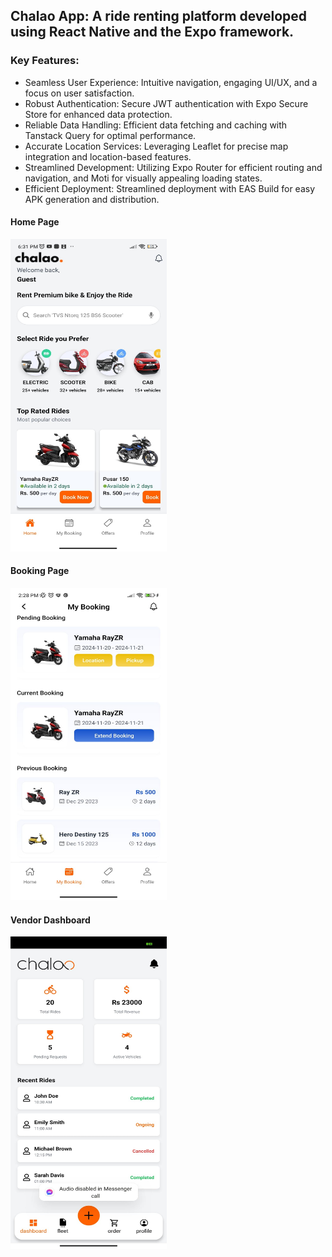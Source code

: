 <h2>Chalao App: A ride renting platform developed using React Native and the Expo framework. </h2>
<h3>Key Features: </h3>
<ul>
  <li>Seamless User Experience: Intuitive navigation, engaging UI/UX, and a focus on user satisfaction.
</li>
  <li> Robust Authentication: Secure JWT authentication with Expo Secure Store for enhanced data protection.
 </li>
  <li>Reliable Data Handling: Efficient data fetching and caching with Tanstack Query for optimal performance.
</li>
  <li>Accurate Location Services: Leveraging Leaflet for precise map integration and location-based features.
</li>
  <li>Streamlined Development: Utilizing Expo Router for efficient routing and navigation, and Moti for visually appealing loading states.
</li>
  <li>Efficient Deployment: Streamlined deployment with EAS Build for easy APK generation and distribution.
</li>
</ul>
<h4>Home Page</h4>
<img src ="https://github.com/sumansitaula303/ChalaoRide/blob/master/constants/WhatsApp%20Image%202025-03-15%20at%2015.53.44_2dcc8d8d.jpg" height= "500" width= "250"/>
<h4>Booking Page</h4>
<img src = "https://github.com/sumansitaula303/ChalaoRide/blob/master/constants/WhatsApp%20Image%202025-03-15%20at%2015.53.43_0a00c40b.jpg" height= "500" width= "250"/>
<h4>Vendor Dashboard</h4>
<img src ="https://github.com/sumansitaula303/ChalaoRide/blob/master/constants/WhatsApp%20Image%202025-03-15%20at%2015.53.45_b48d89cd.jpg" height= "500" width= "250"/>
